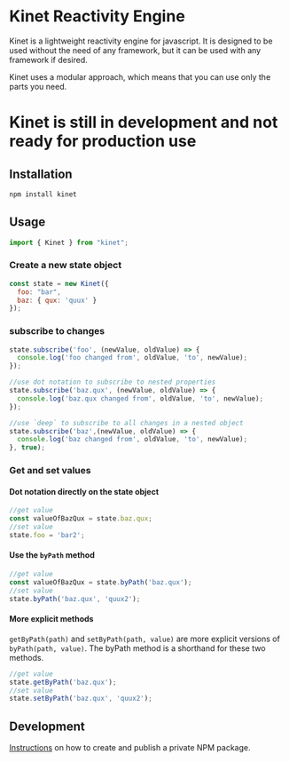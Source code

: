 # Kinet Reactivity Engine

Kinet is a lightweight reactivity engine for javascript. It is designed to be used without the need of any framework, but it can be used with any framework if desired.

Kinet uses a modular approach, which means that you can use only the parts you need.

# Kinet is still in development and not ready for production use

## Installation

```bash
npm install kinet
```

## Usage

```javascript
import { Kinet } from "kinet";
```

### Create a new state object
```javascript
const state = new Kinet({
  foo: "bar",
  baz: { qux: 'quux' }
});
```

### subscribe to changes
```javascript
state.subscribe('foo', (newValue, oldValue) => {
  console.log('foo changed from', oldValue, 'to', newValue);
});

//use dot notation to subscribe to nested properties
state.subscribe('baz.qux', (newValue, oldValue) => {
  console.log('baz.qux changed from', oldValue, 'to', newValue);
});

//use `deep` to subscribe to all changes in a nested object
state.subscribe('baz',(newValue, oldValue) => {
  console.log('baz changed from', oldValue, 'to', newValue);
}, true);
```

### Get and set values
#### Dot notation directly on the state object
```javascript
//get value
const valueOfBazQux = state.baz.qux;
//set value
state.foo = 'bar2';
```

#### Use the `byPath` method
```javascript
//get value
const valueOfBazQux = state.byPath('baz.qux');
//set value
state.byPath('baz.qux', 'quux2');
```
#### More explicit methods
`getByPath(path)` and `setByPath(path, value)` are more explicit versions of `byPath(path, value)`. The byPath method is a shorthand for these two methods.
```javascript
//get value
state.getByPath('baz.qux');
//set value
state.setByPath('baz.qux', 'quux2');
```

## Development

[Instructions](https://globusgroup.atlassian.net/wiki/spaces/DEVS/pages/19496961/NPM+Github+packages) on how to create and publish a private NPM package. 
